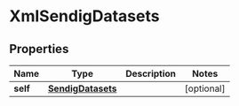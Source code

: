 

# XmlSendigDatasets

## Properties

Name | Type | Description | Notes
------------ | ------------- | ------------- | -------------
**self** | [**SendigDatasets**](SendigDatasets.md) |  |  [optional]




